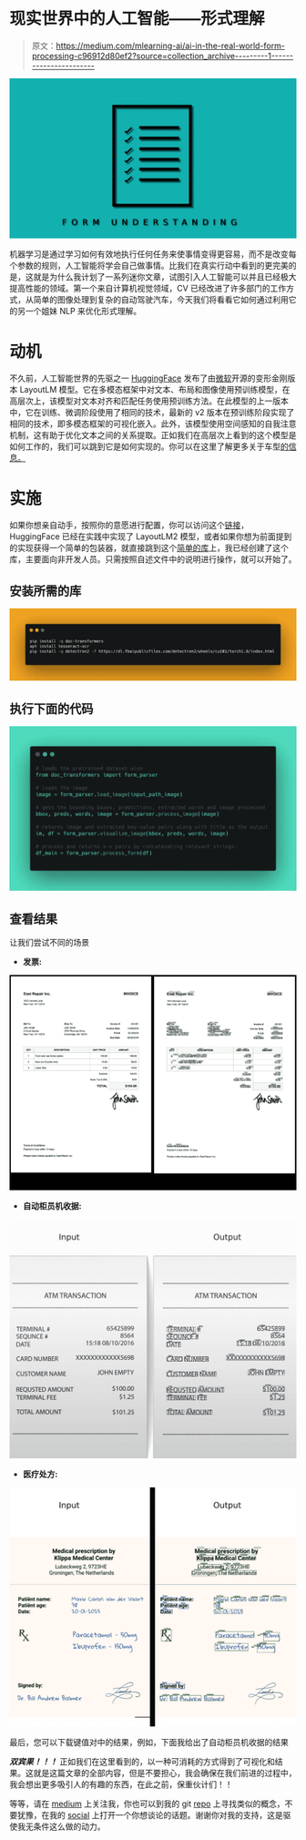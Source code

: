 # 现实世界中的人工智能——形式理解

> 原文：<https://medium.com/mlearning-ai/ai-in-the-real-world-form-processing-c96912d80ef2?source=collection_archive---------1----------------------->

![](img/c7f916aede9b69d995d813ec9df5c775.png)

机器学习是通过学习如何有效地执行任何任务来使事情变得更容易，而不是改变每个参数的规则，人工智能将学会自己做事情。比我们在真实行动中看到的更完美的是，这就是为什么我计划了一系列迷你文章，试图引入人工智能可以并且已经极大提高性能的领域。第一个来自计算机视觉领域，CV 已经改进了许多部门的工作方式，从简单的图像处理到复杂的自动驾驶汽车，今天我们将看看它如何通过利用它的另一个姐妹 NLP 来优化形式理解。

# **动机**

不久前，人工智能世界的先驱之一 [HuggingFace](https://huggingface.co/) 发布了由[微软](https://huggingface.co/microsoft/layoutlmv2-base-uncased)开源的变形金刚版本 LayoutLM 模型。它在多模态框架中对文本、布局和图像使用预训练模型，在高层次上，该模型对文本对齐和匹配任务使用预训练方法。在此模型的上一版本中，它在训练、微调阶段使用了相同的技术，最新的 v2 版本在预训练阶段实现了相同的技术，即多模态框架的可视化嵌入。此外，该模型使用空间感知的自我注意机制，这有助于优化文本之间的关系提取。正如我们在高层次上看到的这个模型是如何工作的，我们可以跳到它是如何实现的。你可以在这里了解更多关于车型[的信息。](https://arxiv.org/abs/2012.14740)

# **实施**

如果你想亲自动手，按照你的意愿进行配置，你可以访问这个[链接](https://github.com/NielsRogge/Transformers-Tutorials/tree/master/LayoutLMv2)，HuggingFace 已经在实践中实现了 LayoutLM2 模型，或者如果你想为前面提到的实现获得一个简单的包装器，就直接跳到这个[简单的库](https://github.com/Vishnunkumar/doc_transformers)上，我已经创建了这个库，主要面向非开发人员。只需按照自述文件中的说明进行操作，就可以开始了。

## **安装所需的库**

![](img/8c61cdb53c2e7e1cd9c5cc23276a1fa8.png)

## **执行下面的代码**

![](img/0857d409c473a46f4331c44d041c524a.png)

## **查看结果**

让我们尝试不同的场景

*   **发票:**

![](img/46629822882ea9178e2ccfb47cd63928.png)

*   **自动柜员机收据:**

![](img/3e99b4d4ad584ecb513ff0abcec09308.png)

*   **医疗处方:**

![](img/b4629cb0c187cb9d1dffae7f450ccf81.png)

最后，您可以下载键值对中的结果，例如，下面我给出了自动柜员机收据的结果

***双宾果！！！*** 正如我们在这里看到的，以一种可消耗的方式得到了可视化和结果。这就是这篇文章的全部内容，但是不要担心，我会确保在我们前进的过程中，我会想出更多吸引人的有趣的东西，在此之前，保重伙计们！！

等等，请在 [medium](https://nkumarvishnu5.medium.com/) 上关注我，你也可以到我的 git [repo](https://github.com/Vishnunkumar) 上寻找类似的概念，不要犹豫，在我的 [social](https://twitter.com/vishnun_uchiha) 上打开一个你想谈论的话题。谢谢你对我的支持，这是驱使我无条件这么做的动力。